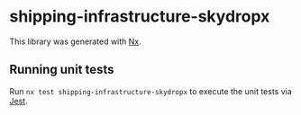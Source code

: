 # shipping-infrastructure-skydropx

This library was generated with [Nx](https://nx.dev).

## Running unit tests

Run `nx test shipping-infrastructure-skydropx` to execute the unit tests via [Jest](https://jestjs.io).
